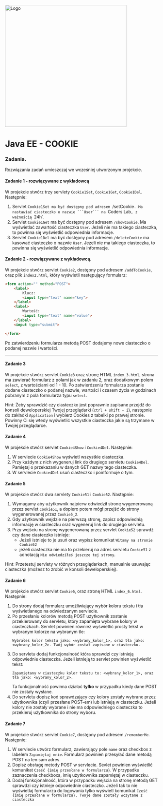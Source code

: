 <img alt="Logo" src="http://coderslab.pl/svg/logo-coderslab.svg" width="400">

# Java EE  - COOKIE

### Zadania.

Rozwiązania zadań umieszczaj we wcześniej utworzonym projekcie.

#### Zadanie 1 - rozwiązywane z wykładowcą

W projekcie stwórz trzy servlety `Cookie1Set`, `Cookie1Get`, `Cookie1Del`. Następnie:
1. Servlet `Cookie1Set ma być dostępny pod adresem `/setCookie`. Ma nastawiać ciasteczko o nazwie ```User``` na `Coders Lab`, z ważnością `24h`.
2. Servlet `Cookie1Get` ma być dostępny pod adresem `/showCookie`. Ma wyświetlać zawartość ciasteczka ```User```. Jeżeli nie ma takiego ciasteczka, to powinna się  wyświetlić odpowiednia informacje.
3. Servlet `Cookie1Del` ma być dostępny pod adresem  `/deleteCookie` ma kasować ciasteczko o nazwie ```User```. Jeżeli nie ma takiego ciasteczka, to powinna się  wyświetlić odpowiednia informacje.
  
#### Zadanie 2 - rozwiązywane z wykładowcą.
W projekcie stwórz servlet `Cookie2`, dostępny pod adresem `/addToCookie`, oraz plik 
`index2.html`, który wyświetli następujący formularz:  
```html
<form action="" method="POST">
    <label>
        Klucz:
        <input type="text" name="key">
    </label>
    <label>
        Wartość:
        <input type="text" name="value">
    </label>
    <input type="submit">

</form>
  ``` 
Po zatwierdzeniu formularza metodą POST dodajemy nowe ciasteczko o podanej nazwie i wartości.    

-------------------------------------------------------------------------------

#### Zadanie 3 

W projekcie stwórz servlet `Cookie3` oraz stronę HTML `index_3.html`, strona ma zawierać formularz z polami jak w zadaniu 2, oraz dodatkowym polem `select`, z wartościami od 1 - 10.
Po zatwierdzeniu formularza zostanie dodane ciasteczko o podanej nazwie, wartości i czasem życia w godzinach pobranym z pola formularza typu `select`. 

Hint: Żeby sprawdzić czy ciasteczko jest poprawnie zapisane przejdź do konsoli deweloperskiej Twojej przeglądarki (`ctrl + shift + i`), 
następnie do zakładki `Application` i wybierz Cookies z tabelki po prawej stronie. Powinny Ci się wtedy wyświetlić wszystkie ciasteczka jakie są trzymane w Twojej przeglądarce. 


#### Zadanie 4

W projekcie stwórz servlet `Cookie4Show` i `Cookie4Del`. Następnie:
1. W servlecie `Cookie4Show` wyświetl wszystkie ciasteczka. 
2. Przy każdym z nich wygeneruj link do drugiego servletu `Cookie4Del`. Pamiętaj o przekazaniu w danych GET nazwy tego ciasteczka. 
3. W servlecie `Cookie4Del` usuń ciasteczko i poinformuje o tym. 

#### Zadanie 5

W projekcie stwórz dwa servlety `Cookie51` i `Cookie52`. Następnie:
1. Wymagamy aby użytkownik najpierw odwiedził stronę wygenerowaną przez servlet `Cookie51`, a dopiero potem mógł przejść do strony wygenerowanej przez `Cookie5_2`.
2. Gdy użytkownik wejdzie na pierwszą stronę, zapisz odpowiednią informację w ciasteczku oraz wygeneruj link do drugiego servletu.
3. Przy wejściu na stronę wygenerowaną przez servlet `Cookie52` sprawdź czy dane ciasteczko istnieje:
    * Jeżeli istnieje to je usuń oraz wypisz komunikat `Witamy na stronie Cookie52`
    * jeżeli ciasteczka nie ma to przekieruj na adres servletu `Cookie51` z adnotacją `Nie odwiedziłeś jeszcze tej strony`.

Hint: Przetestuj servlety w różnych przeglądarkach, manualnie usuwając ciasteczka (możesz to zrobić w konsoli deweloperskiej).

#### Zadanie 6
W projekcie stwórz servlet `Cookie6`, oraz stronę HTML `index_6.html`. Następnie:
1. Do strony dodaj formularz umożliwiający wybór koloru tekstu i tła wyświetlanego na odwiedzanym servlecie.
2. Po przesłaniu kolorów metodą POST użytkownik zostanie przekierowany do servletu, który zapamięta wybrane kolory w ciasteczkach. Servlet powinien również wyświetlić prosty tekst w wybranym kolorze na wybranym tle:
    ````
    Wybrałeś kolor tekstu jako: <wybrany_kolor_1>, oraz tła jako: <wybrany_kolor_2>. Twój wybór został zapisane w ciasteczku.
    ````
3. Do servletu dodaj funkcjonalność która sprawdzi czy istnieją odpowiednie ciasteczka. Jeżeli istnieją to servlet powinien wyświetlić tekst:
    ````
    Zapamiętany w ciasteczku kolor tekstu to: <wybrany_kolor_1>, oraz tła jako: <wybrany_kolor_2>.
    ````
    Ta funkcjonalność powinna działać **tylko** w przypadku kiedy dane POST nie zostały wysłane.
4. Do servletu dopisz kod sprawdzający czy kolory zostały wybrane przez użytkownika (czyli przesłane POST-em) lub istnieją w ciasteczku. Jeżeli kolory nie zostały wybrane i nie ma odpowiedniego ciasteczka to przekieruj użytkownika do strony wyboru.  

#### Zadanie 7
W projekcie stwórz servlet `Cookie7`, dostępny pod adresem `/rememberMe`. Następnie:
1. W servlecie utwórz formularz, zawierający pole `name` oraz checkbox z labelem `Zapamiętaj mnie`.
 Formularz powinien przesyłać dane metodą POST na ten sam adres.
2. Dopisz obsługę metody POST w servlecie. Sevlet powinien wyświetlić komunikat `Cześć {imię przesłane w formularzu}`.
 W przypadku zaznaczenia checkboxa, imię użytkownika zapamiętaj w ciasteczku.
3. Dodaj funkcjonalność, która w przypadku wejścia na stronę metodą GET sprawdzi czy istnieje odpowiednie ciasteczko.
 Jeżeli tak to nie wyświetlaj formularza do logowania tylko wyświetl komunikat `Cześć {imię przesłane w formularzu}. Twoje dane zostały wczytane z ciasteczka`
